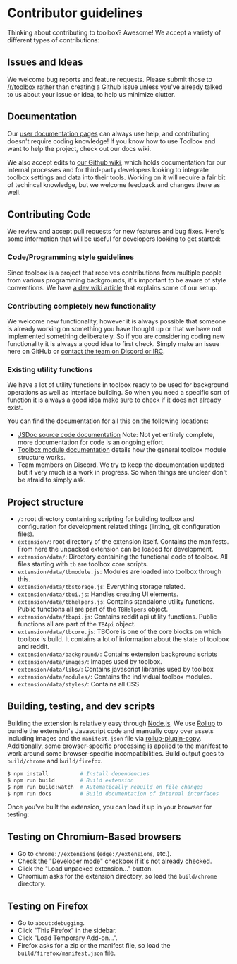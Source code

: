 # Contributor guidelines

Thinking about contributing to toolbox? Awesome! We accept a variety of different types of contributions:

## Issues and Ideas

We welcome bug reports and feature requests. Please submit those to [/r/toolbox](https://www.reddit.com/r/toolbox) rather than creating a Github issue unless you've already talked to us about your issue or idea, to help us minimize clutter.

## Documentation

Our [user documentation pages](https://www.reddit.com/r/toolbox/wiki) can always use help, and contributing doesn't require coding knowledge! If you know how to use Toolbox and want to help the project, check out our docs wiki.

We also accept edits to [our Github wiki](https://github.com/toolbox-team/reddit-moderator-toolbox/wiki), which holds documentation for our internal processes and for third-party developers looking to integrate toolbox settings and data into their tools. Working on it will require a fair bit of techincal knowledge, but we welcome feedback and changes there as well.

## Contributing Code

We review and accept pull requests for new features and bug fixes. Here's some information that will be useful for developers looking to get started:

### Code/Programming style guidelines

Since toolbox is a project that receives contributions from multiple people from various programming backgrounds, it's important to be aware of style conventions. We have [a dev wiki article](https://github.com/toolbox-team/reddit-moderator-toolbox/wiki/Programming-style-guide) that explains some of our setup.

### Contributing completely new functionality

We welcome new functionality, however it is always possible that someone is already working on something you have thought up or that we have not implemented something deliberately. So if you are considering coding new functionality it is always a good idea to first check. Simply make an issue here on GitHub or [contact the team on Discord or IRC](https://github.com/toolbox-team/reddit-moderator-toolbox/wiki/Contacting-the-toolbox-team).

### Existing utility functions

We have a lot of utility functions in toolbox ready to be used for background operations as well as interface building. So when you need a specific sort of function it is always a good idea make sure to check if it does not already exist.

You can find the documentation for all this on the following locations:

- [JSDoc source code documentation](https://toolbox-team.github.io/source-docs/) Note: Not yet entirely complete, more documentation for code is an ongoing effort.
- [Toolbox module documentation](https://github.com/toolbox-team/reddit-moderator-toolbox/wiki/Toolbox-Module-Structure) details how the general toolbox module structure works.
- Team members on Discord. We try to keep the documentation updated but it very much is a work in progress. So when things are unclear don't be afraid to simply ask.

## Project structure

- `/`: root directory containing scripting for building toolbox and configuration for development related things (linting, git configuration files).
- `extension/`: root directory of the extension itself. Contains the manifests. From here the unpacked extension can be loaded for development.
- `extension/data/`: Directory containing the functional code of toolbox. All files starting with `tb` are toolbox core scripts.
- `extension/data/tbmodule.js`: Modules are loaded into toolbox through this.
- `extension/data/tbstorage.js`: Everything storage related.
- `extension/data/tbui.js`: Handles creating UI elements.
- `extension/data/tbhelpers.js`: Contains standalone utility functions. Public functions all are part of the `TBHelpers` object.
- `extension/data/tbapi.js`: Contains reddit api utility functions. Public functions all are part of the `TBApi` object.
- `extension/data/tbcore.js`: TBCore is one of the core blocks on which toolbox is build. It contains a lot of information about the state of toolbox and reddit.
- `extension/data/background/`: Contains extension background scripts
- `extension/data/images/`: Images used by toolbox.
- `extension/data/libs/`: Contains javascript libraries used by toolbox
- `extension/data/modules/`: Contains the individual toolbox modules.
- `extension/data/styles/`: Contains all CSS

## Building, testing, and dev scripts

Building the extension is relatively easy through [Node.js](https://nodejs.org/en/). We use [Rollup](https://www.rollupjs.org/) to bundle the extension's Javascript code and manually copy over assets including images and the `manifest.json` file via [rollup-plugin-copy](https://www.npmjs.com/package/rollup-plugin-copy). Additionally, some browser-specific processing is applied to the manifest to work around some browser-specific incompatibilities. Build output goes to `build/chrome` and `build/firefox`.

```sh
$ npm install          # Install dependencies
$ npm run build        # Build extension
$ npm run build:watch  # Automatically rebuild on file changes
$ npm run docs         # Build documentation of internal interfaces
```

Once you've built the extension, you can load it up in your browser for testing:

## Testing on Chromium-Based browsers

- Go to `chrome://extensions` (`edge://extensions`, etc.).
- Check the "Developer mode" checkbox if it's not already checked.
- Click the "Load unpacked extension..." button.
- Chromium asks for the extension directory, so load the `build/chrome` directory.

## Testing on Firefox

- Go to `about:debugging`.
- Click "This Firefox" in the sidebar.
- Click "Load Temporary Add-on...".
- Firefox asks for a zip or the manifest file, so load the `build/firefox/manifest.json` file.
